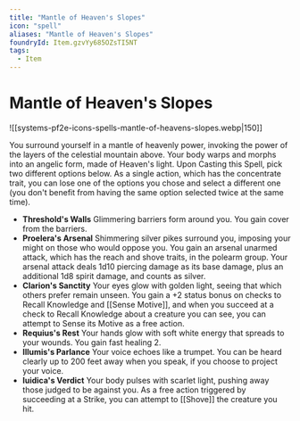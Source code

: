 ```yaml
---
title: "Mantle of Heaven's Slopes"
icon: "spell"
aliases: "Mantle of Heaven's Slopes"
foundryId: Item.gzvYy685OZsTI5NT
tags:
  - Item
---
```


# Mantle of Heaven's Slopes
![[systems-pf2e-icons-spells-mantle-of-heavens-slopes.webp|150]]

You surround yourself in a mantle of heavenly power, invoking the power of the layers of the celestial mountain above. Your body warps and morphs into an angelic form, made of Heaven's light. Upon Casting this Spell, pick two different options below. As a single action, which has the concentrate trait, you can lose one of the options you chose and select a different one (you don't benefit from having the same option selected twice at the same time).

*   **Threshold's Walls** Glimmering barriers form around you. You gain cover from the barriers.
*   **Proelera's Arsenal** Shimmering silver pikes surround you, imposing your might on those who would oppose you. You gain an arsenal unarmed attack, which has the reach and shove traits, in the polearm group. Your arsenal attack deals 1d10 piercing damage as its base damage, plus an additional 1d8 spirit damage, and counts as silver.
*   **Clarion's Sanctity** Your eyes glow with golden light, seeing that which others prefer remain unseen. You gain a +2 status bonus on checks to Recall Knowledge and [[Sense Motive]], and when you succeed at a check to Recall Knowledge about a creature you can see, you can attempt to Sense its Motive as a free action.
*   **Requius's Rest** Your hands glow with soft white energy that spreads to your wounds. You gain fast healing 2.
*   **Illumis's Parlance** Your voice echoes like a trumpet. You can be heard clearly up to 200 feet away when you speak, if you choose to project your voice.
*   **Iuidica's Verdict** Your body pulses with scarlet light, pushing away those judged to be against you. As a free action triggered by succeeding at a Strike, you can attempt to [[Shove]] the creature you hit.

